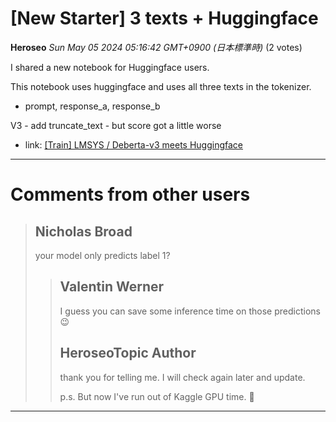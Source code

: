 # [New Starter] 3 texts + Huggingface

**Heroseo** *Sun May 05 2024 05:16:42 GMT+0900 (日本標準時)* (2 votes)

I shared a new notebook for Huggingface users.

This notebook uses huggingface and uses all three texts in the tokenizer.

- prompt, response_a, response_b

V3 - add truncate_text - but score got a little worse

- link: [[Train] LMSYS / Deberta-v3 meets Huggingface](https://www.kaggle.com/code/piantic/train-lmsys-deberta-v3-meets-huggingface/notebook)



---

 # Comments from other users

> ## Nicholas Broad
> 
> your model only predicts label 1?
> 
> 
> 
> > ## Valentin Werner
> > 
> > I guess you can save some inference time on those predictions 😉
> > 
> > 
> > 
> > ## HeroseoTopic Author
> > 
> > thank you for telling me. I will check again later and update.
> > 
> > p.s. But now I've run out of Kaggle GPU time. 🥲
> > 
> > 
> > 


---

